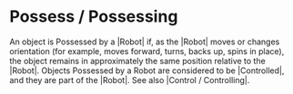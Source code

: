 # Possess / Possessing

An object is Possessed by a |Robot| if, as the |Robot| moves or changes
orientation (for example, moves forward, turns, backs up, spins in place),
the object remains in approximately the same position relative to the |Robot|.
Objects Possessed by a Robot are considered to be |Controlled|, and they are
part of the |Robot|. See also |Control / Controlling|.
